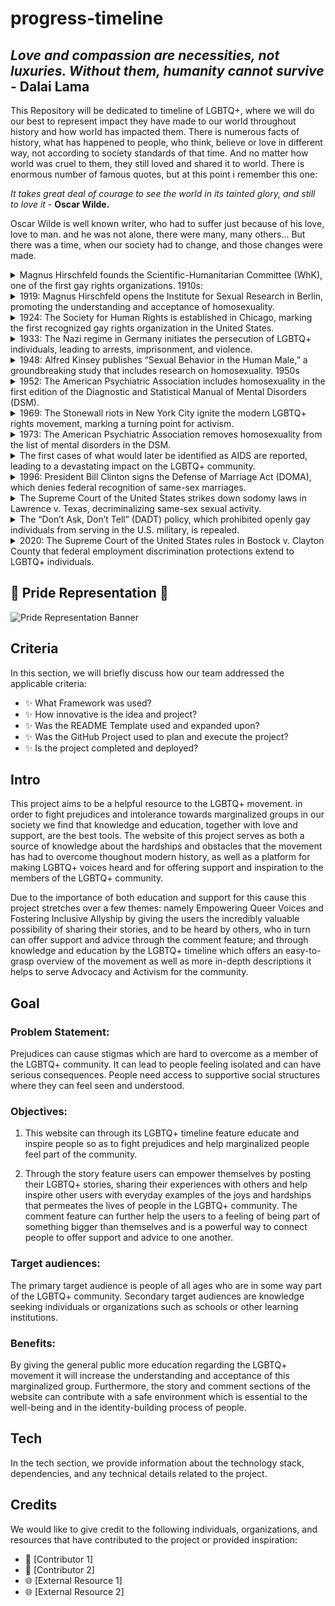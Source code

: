 # progress-timeline

## *Love and compassion are necessities, not luxuries. Without them, humanity cannot survive* - __Dalai Lama__


This Repository will be dedicated to timeline of LGBTQ+, where we will do our best to represent impact they have made to our world throughout history and how world has impacted them. There is numerous facts of history, what has happened to people, who think, believe or love in different way, not according to society standards of that time. And no matter how world was cruel to them, they still loved and shared it to world. There is enormous number of famous quotes, but at this point i remember this one:

*It takes great deal of courage to see the world in its tainted glory, and still to love it* - __Oscar Wilde.__

Oscar Wilde is well known writer, who had to suffer just because of his love, love to man. and he was not alone, there were many, many others... But there was a time, when our society had to change, and those changes were made. 


<details>  <summary> Magnus Hirschfeld founds the Scientific-Humanitarian Committee (WhK), one of the first gay rights organizations. 1910s:</summary>
<p>
The committee was established in Germany on May 15, 1897, shortly after Magnus Hirschfield secured the release of Oscar Wilde, who had been imprisoned for homosexuality. Hirschfield noticed the alarming number of his homosexual patients contemplating suicide due to societal condemnation of their natural desires. In an effort to challenge the prevailing belief that homosexuality was unnatural and criminal, they collected over 5,000 signatures, including those of prominent figures such as Leo Tolstoy and Albert Einstein, advocating for the repeal of Paragraph 175, the law that criminalized same-sex relationships.
</p></details>

<details>  <summary> 1919: Magnus Hirschfeld opens the Institute for Sexual Research in Berlin, promoting the understanding and acceptance of homosexuality. </summary>
<p>
On July 6th, Magnus Hirschfield inaugurated the groundbreaking "Institute of Sexual Science" in Berlin's Tiergarten district, making it the world's first institution of its kind. With a diverse team of over 40 professionals specializing in research, sexual counseling, venereal disease treatment, and public sexual education, the institute also featured a museum showcasing sexual artifacts, examination rooms, and a lecture hall. Providing free advice to the public, the institute conducted over 18,000 consultations in its inaugural year, benefiting more than 3,500 individuals. Those with limited financial resources received complimentary medical treatment at the institute.
</p></details>

<details>  <summary> 1924: The Society for Human Rights is established in Chicago, marking the first recognized gay rights organization in the United States. </summary>
<p>
Inspired by Magnus Hirschfield, Henry Gerber, originally from Bavaria and later a resident of the United States, submitted an application to establish the Society for Human Rights on December 10, 1924, in Chicago. Although he published only a few issues before the local police presented a charter that led to the society's closure in 1925, the charges were eventually dropped. Unfortunately, Gerber was financially ruined due to the legal fees. Despite these setbacks, he persevered and continued to write about homosexuality for various publications.
</p></details>

<details>  <summary> 1933: The Nazi regime in Germany initiates the persecution of LGBTQ+ individuals, leading to arrests, imprisonment, and violence.</summary>
<p>
During the Nazi regime, a student group aligned with the regime marched to the Institute for Sexual Science, looting its library and archives, followed by the burning of books and files. Within months, the institute was compelled to close. Henry Gerber, affected by these events, left Germany and relocated to France. The Nazi regime continued its relentless campaign against male homosexuality from 1933 to 1945, resulting in over 100,000 arrests and approximately 50% of them being convicted, often leading to imprisonment in concentration camps. In June 1935, the Nazis intensified their efforts by amending Paragraph 175, effectively banning sexual relationships between men. The campaign further escalated in 1936 under the leadership of SS leader Heinrich Himmler.
</p></details>

<details>  <summary> 1948: Alfred Kinsey publishes “Sexual Behavior in the Human Male,” a groundbreaking study that includes research on homosexuality. 1950s </summary>
<p>
Alfred Kinsey, a renowned sexologist, gained recognition for his groundbreaking work on human sexuality. He proposed that everyone falls on a bisexual scale ranging from 0 (heterosexual) to 6 (homosexual). Kinsey published two influential books known as "The Kinsey Reports":

In 1948, "Sexual Behavior in the Human Male" was released, based on 5,300 interviews.
In 1953, "Sexual Behavior in the Human Female" followed, based on 6,000 interviews.

Through his research, Kinsey discovered that approximately 11.6% of males aged 20-35 fell at rating 3 on his scale, indicating some level of bisexuality. The corresponding figure for females was approximately 7%. These findings challenged prevailing societal notions of sexual orientation.
</p></details>

<details> <summary>1952: The American Psychiatric Association includes homosexuality in the first edition of the Diagnostic and Statistical Manual of Mental Disorders (DSM).</summary>
<p>
This manual had the objective of establishing consistent criteria and terminology for psychiatric disorders, resulting in the classification of homosexuality as a "sociopathic personality disturbance." It encompassed various forms of sexual deviation, such as "homosexuality, transvestism, fetishism, and others." The inclusion of these behaviors in the Diagnostic and Statistical Manual of Mental Disorders (DSM) aimed to acknowledge them as disorders rather than moral transgressions. This laid the groundwork for future investigations on homosexuality by clinicians, shaping the understanding and study of this topic in the field of psychology. 
</p></details>

<details><summary>1969: The Stonewall riots in New York City ignite the modern LGBTQ+ rights movement, marking a turning point for activism.</summary>
<p>
The Stonewall Inn was a well-known gay bar where individuals could gather to socialize, dance, and enjoy the jukebox. The establishment had Mafia "protection" through regular payoffs, as the Mafia had invested in the bar. The police raided the bar, suspecting involvement in bootlegging liquor. Patrons were required to present identification, and those who were not arrested were escorted out. A crowd began to gather outside, and as more people arrived, they were met with thrown beer bottles. Gradually, the situation escalated into a riot, with some arrested individuals being freed by the enraged crowd. The following night, although smaller confrontations between the LGBTQ+ community and the police occurred, the riot had subsided. Those who were present became members of the Gay Liberation Front, continuing to fight for the rights and equality of the queer community.
</p></details>

<details><summary>1973: The American Psychiatric Association removes homosexuality from the list of mental disorders in the DSM.</summary>
<p>
In 1973, the American Psychiatric Association (APA) voted on the removal of homosexuality from the list of mental disorders. Out of the votes cast, 5,854 were in favor of removal, while 3,810 were in favor of retaining the classification. This decision led to homosexuality being shifted from the Diagnostic and Statistical Manual (DSM), and instead labeled as "sexual orientation disturbance" until its complete removal in 1987. However, it is worth noting that the new definition proposed by Spitzer was criticized for its homophobic bias. Years later, Spitzer publicly resigned from the APA nomenclature committee due to the recognition of his own homophobic views.
</p></details>

<details><summary>The first cases of what would later be identified as AIDS are reported, leading to a devastating impact on the LGBTQ+ community.</summary>
<p>
On June 5, 1981, the Centers for Disease Control and Prevention (CDC) published a report highlighting five cases of Pneumocystis Pneumonia among gay men, although the disease was already known within the LGBT+ community. Lawrence Mass, a journalist, was the first to write about the emerging epidemic in an article titled "Disease Rumors Largely Unfounded" published in the gay newspaper The New York Native. By the end of 1981, there were already 270 reported cases of severe immune deficiency, with 121 deaths among gay men. At this point, the disease was still not fully understood and lacked an official name. Finally, on September 24, the CDC named it AIDS (Acquired Immune Deficiency Syndrome). By 1985, at least one HIV infection had been reported in every region of the world.
</p></details>

<details><summary>1996: President Bill Clinton signs the Defense of Marriage Act (DOMA), which denies federal recognition of same-sex marriages.</summary>
<p>
Bill Clinton signed the Defense of Marriage Act (DOMA), which defined marriage as exclusively between one man and one woman, granting states the power to reject recognition of same-sex marriages. Consequently, this resulted in the denial of federal protections, privileges, access to employment benefits for partners, inheritance rights, immigration and residency rights, and complications with joint tax returns. In summary, a single stroke of a pen by one individual eliminated the rights of millions of people, effectively erasing their ability to enjoy equal treatment and opportunities in various aspects of life.
</p></details>

<details><summary>The Supreme Court of the United States strikes down sodomy laws in Lawrence v. Texas, decriminalizing same-sex sexual activity.</summary>
<p>
A significant turning point came in 2003 with the landmark case Lawrence v. Texas, which resulted in the decriminalization of homosexuality throughout the United States, although by then only 36 states had repealed their anti-sodomy laws. However, Louisiana continued to classify same-sex relations as a crime under its legal definition. It was not until June 26, 2005, with the case Obergefell v. Hodges, that marriage equality became the law of the land in all 50 states. American Samoa took an additional two years to follow suit. This marked the beginning of a transformative journey towards greater LGBTQ+ rights and recognition.
</p></details>

<details><summary>The “Don’t Ask, Don’t Tell” (DADT) policy, which prohibited openly gay individuals from serving in the U.S. military, is repealed.</summary>
<p>
The "Don't Ask, Don't Tell" (DADT) policy, which suppressed the rights of gay, lesbian, and bisexual individuals, was finally terminated on September 20, 2011. Under DADT, they were compelled to conceal their sexual orientation, as any acknowledgment of their identity or engagement in "homosexual conduct" could result in discharge from the military. The abolishment of this policy marked a significant milestone, providing protection against discrimination for gay servicemen and servicewomen. This change allowed them to serve openly without fear of reprisal based on their sexual orientation, fostering a more inclusive and equitable environment within the military.
</p></details>

<details><summary>2020: The Supreme Court of the United States rules in Bostock v. Clayton County that federal employment discrimination protections extend to LGBTQ+ individuals.</summary>
<p>
The Civil Rights Act in the United States was designed to safeguard employees against discrimination, but its application varied across states, with only 21 providing comprehensive protection. However, when Gerald Bostock expressed interest in a gay softball league, he was terminated from his job in Clayton County, Georgia. The subsequent court ruling established that it is unlawful for employers to discriminate against individuals based on their transgender status or sexual orientation, as protected by Title VII and the Civil Rights Act of 1964. This landmark victory represents a significant milestone for the LGBTQ+ community, affirming that people should not be judged based on their identity or whom they love.
</p></details>



## 🌈 Pride Representation 🥳
![Pride Representation Banner](https://res.cloudinary.com/djdefbnij/image/upload/v1685616402/pride2023banner_s33wvv.jpg)


## Criteria
In this section, we will briefly discuss how our team addressed the applicable criteria:

- ✨ What Framework was used?
- ✨ How innovative is the idea and project?
- ✨ Was the README Template used and expanded upon?
- ✨ Was the GitHub Project used to plan and execute the project?
- ✨ Is the project completed and deployed?


## Intro 
This project aims to be a helpful resource to the LGBTQ+ movement. in order to fight prejudices and intolerance towards marginalized groups in our society we find that knowledge and education, together with love and support, are the best tools. The website of this project serves as both a source of knowledge about the hardships and obstacles that the movement has had to overcome thoughout modern history, as well as a platform for making LGBTQ+ voices heard and for offering support and inspiration to the members of the LGBTQ+ community.

Due to the importance of both education and support for this cause this project stretches over a few themes: namely Empowering Queer Voices and Fostering Inclusive Allyship by giving the users the incredibly valuable possibility of sharing their stories, and to be heard by others, who in turn can offer support and advice through the comment feature; and through knowledge and education by the LGBTQ+ timeline which offers an easy-to-grasp overview of the movement as well as more in-depth descriptions it helps to serve Advocacy and Activism for the community. 


## Goal

### Problem Statement: 

Prejudices can cause stigmas which are hard to overcome as a member of the LGBTQ+ community. It can lead to people feeling isolated and can have serious consequences. People need access to supportive social structures where they can feel seen and understood. 

### Objectives:

1. This website can through its LGBTQ+ timeline feature educate and inspire people so as to fight prejudices and help marginalized people feel part of the community.

2. Through the story feature users can empower themselves by posting their LGBTQ+ stories, sharing their experiences with others and help inspire other users with everyday examples of the joys and hardships that permeates the lives of people in the LGBTQ+ community. The comment feature can further help the users to a feeling of being part of something bigger than themselves and is a powerful way to connect people to offer support and advice to one another.

### Target audiences:

The primary target audience is people of all ages who are in some way part of the LGBTQ+ community. Secondary target audiences are knowledge seeking individuals or organizations such as schools or other learning institutions. 

### Benefits:

By giving the general public more education regarding the LGBTQ+ movement it will increase the understanding and acceptance of this marginalized group. Furthermore, the story and comment sections of the website can contribute with a safe environment which is essential to the well-being and in the identity-building process of people. 


## Tech
In the tech section, we provide information about the technology stack, dependencies, and any technical details related to the project.


## Credits
We would like to give credit to the following individuals, organizations, and resources that have contributed to the project or provided inspiration:
- 🙌 [Contributor 1]
- 🙌 [Contributor 2]
- 🌐 [External Resource 1]
- 🌐 [External Resource 2]